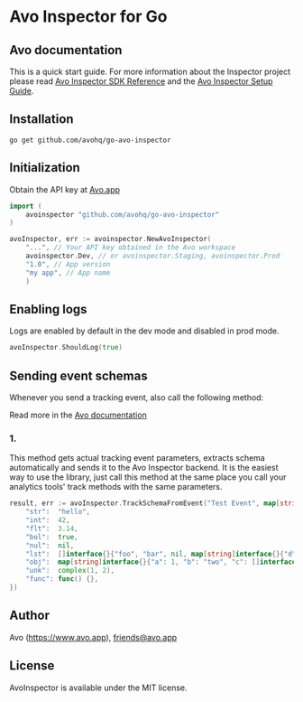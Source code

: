 # Avo Inspector for Go

## Avo documentation

This is a quick start guide. For more information about the Inspector project please read [Avo Inspector SDK Reference](https://www.avo.app/docs/implementation/avo-inspector-sdk-reference) and the [Avo Inspector Setup Guide](https://www.avo.app/docs/implementation/setup-inspector-sdk).

## Installation


```
go get github.com/avohq/go-avo-inspector
```

## Initialization

Obtain the API key at [Avo.app](https://www.avo.app/welcome)

```go
import (
	avoinspector "github.com/avohq/go-avo-inspector"
)

avoInspector, err := avoinspector.NewAvoInspector(
    "...", // Your API key obtained in the Avo workspace
    avoinspector.Dev, // or avoinspector.Staging, avoinspector.Prod
    "1.0", // App version
    "my app", // App name
    )

```

## Enabling logs

Logs are enabled by default in the dev mode and disabled in prod mode.

```go
avoInspector.ShouldLog(true)
```

## Sending event schemas

Whenever you send a tracking event, also call the following method:

Read more in the [Avo documentation](https://www.avo.app/docs/implementation/devs-101#inspecting-events)

### 1.

This method gets actual tracking event parameters, extracts schema automatically and sends it to the Avo Inspector backend.
It is the easiest way to use the library, just call this method at the same place you call your analytics tools' track methods with the same parameters.

```go
result, err := avoInspector.TrackSchemaFromEvent("Test Event", map[string]interface{}{
	"str":  "hello",
	"int":  42,
	"flt":  3.14,
	"bol":  true,
	"nul":  nil,
	"lst":  []interface{}{"foo", "bar", nil, map[string]interface{}{"d": 42}},
	"obj":  map[string]interface{}{"a": 1, "b": "two", "c": []interface{}{true, 3.14}},
	"unk":  complex(1, 2),
	"func": func() {},
})
```

## Author

Avo (https://www.avo.app), friends@avo.app

## License

AvoInspector is available under the MIT license.
